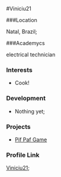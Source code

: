 #Viniciu21

###Location

Natal, Brazil;

###Academycs

electrical technician

### Interests

- Cook!

### Development

- Nothing yet;

### Projects

- [Pif Paf Game](https://github.com/viniciu21/PIfPafgame) 
### Profile Link

[Viniciu21](https://github.com/viniciu21);
